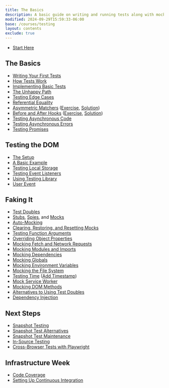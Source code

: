 ```yaml
---
title: The Basics
description: A basic guide on writing and running tests along with mock setups.
modified: 2024-09-29T15:59:33-06:00
base: /courses/testing
layout: contents
exclude: true
---
```


- [Start Here](.)

## The Basics

- [Writing Your First Tests](the-basics.md)
- [How Tests Work](how-tests-work.md)
- [Implementing Basic Tests](basic-math.md)
- [The Unhappy Path](unhappy-path.md)
- [Testing Edge Cases](error-handling-and-edge-case-testing.md)
- [Referential Equality](beyond-strict-equality.md)
- [Asymmetric Matchers](asymmetric-matchers.md) ([Exercise](asymmetric-matchers-exercise.md), [Solution](asymmetric-matchers-solution.md))
- [Before and After Hooks](setting-up-and-tearing-down-with-hooks.md) ([Exercise](vitests-hooks-exercise.md), [Solution](vitest-hooks-solution.md))
- [Testing Asynchronous Code](testing-asynchronous-code.md)
- [Testing Asynchronous Errors](testing-asynchronous-errors.md)
- [Testing Promises](testing-promises.md)

## Testing the DOM

- [The Setup](testing-the-dom.md)
- [A Basic Example](testing-the-dom-example.md)
- [Testing Local Storage](testing-local-storage.md)
- [Testing Event Listeners](testing-event-listeners-and-user-interactions.md)
- [Using Testing Library](testing-library.md)
- [User Event](user-event.md)

## Faking It

- [Test Doubles](test-doubles.md)
- [Stubs](stubs.md), [Spies](spies.md), and [Mocks](mocks.md)
- [Auto-Mocking](auto-mocking.md)
- [Clearing, Restoring, and Resetting Mocks](clearing-restoring-and-resetting-mocks.md)
- [Testing Function Arguments](testing-function-arguments.md)
- [Overriding Object Properties](overriding-object-properties.md)
- [Mocking Fetch and Network Requests](mocking-fetch-and-network-requests.md)
- [Mocking Modules and Imports](mocking-modules.md)
- [Mocking Dependencies](mocking-dependencies.md)
- [Mocking Globals](mocking-globals.md)
- [Mocking Environment Variables](mocking-environment-variables.md)
- [Mocking the File System](mocking-the-file-system.md)
- [Testing Time](mocking-time.md) ([Add Timestamp](exercise-add-timestamp.md))
- [Mock Service Worker](testing-with-mock-service-worker.md)
- [Mocking DOM Methods](mocking-dom-methods.md)
- [Alternatives to Using Test Doubles](alternatives-to-using-test-doubles.md)
- [Dependency Injection](dependency-injection.md)

## Next Steps

- [Snapshot Testing](snapshot-testing.md)
- [Snapshot Test Alternatives](snapshot-test-alternatives.md)
- [Snapshot Test Maintenance](snapshot-test-maintenance.md)
- [In-Source Testing](in-source-testing.md)
- [Cross-Browser Tests with Playwright](cross-browser-testing-with-playwright.md)

## Infrastructure Week

- [Code Coverage](code-coverage.md)
- [Setting Up Continuous Integration](continuous-integration.md)
